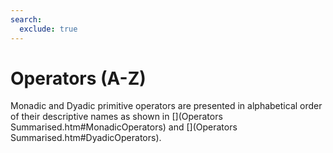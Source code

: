 ```yaml
---
search:
  exclude: true
---
```


<h1 class="heading"><span class="name">Operators (A-Z)</span></h1>

Monadic and Dyadic primitive operators are presented in alphabetical order of their descriptive names as shown in [](Operators Summarised.htm#MonadicOperators) and [](Operators Summarised.htm#DyadicOperators).

